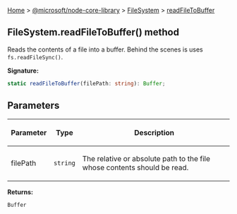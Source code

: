 [Home](./index) &gt; [@microsoft/node-core-library](./node-core-library.md) &gt; [FileSystem](./node-core-library.filesystem.md) &gt; [readFileToBuffer](./node-core-library.filesystem.readfiletobuffer.md)

## FileSystem.readFileToBuffer() method

Reads the contents of a file into a buffer. Behind the scenes is uses `fs.readFileSync()`<!-- -->.

<b>Signature:</b>

```typescript
static readFileToBuffer(filePath: string): Buffer;
```

## Parameters

|  <p>Parameter</p> | <p>Type</p> | <p>Description</p> |
|  --- | --- | --- |
|  <p>filePath</p> | <p>`string`</p> | <p>The relative or absolute path to the file whose contents should be read.</p> |

<b>Returns:</b>

`Buffer`

